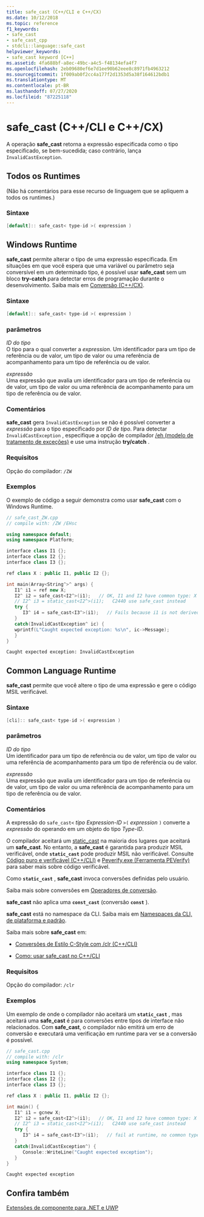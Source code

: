 ```yaml
---
title: safe_cast (C++/CLI e C++/CX)
ms.date: 10/12/2018
ms.topic: reference
f1_keywords:
- safe_cast
- safe_cast_cpp
- stdcli::language::safe_cast
helpviewer_keywords:
- safe_cast keyword [C++]
ms.assetid: 4fa688bf-a8ec-49bc-a4c5-f48134efa4f7
ms.openlocfilehash: 2eb09680ef6e7d1ee90b62eee8c8971fb4963212
ms.sourcegitcommit: 1f009ab0f2cc4a177f2d1353d5a38f164612bdb1
ms.translationtype: MT
ms.contentlocale: pt-BR
ms.lasthandoff: 07/27/2020
ms.locfileid: "87225118"
---
```

# <a name="safe_cast-ccli-and-ccx"></a>safe_cast (C++/CLI e C++/CX)

A operação **safe_cast** retorna a expressão especificada como o tipo especificado, se bem-sucedida; caso contrário, lança `InvalidCastException`.

## <a name="all-runtimes"></a>Todos os Runtimes

(Não há comentários para esse recurso de linguagem que se apliquem a todos os runtimes.)

### <a name="syntax"></a>Sintaxe

```cpp
[default]:: safe_cast< type-id >( expression )
```

## <a name="windows-runtime"></a>Windows Runtime

**safe_cast** permite alterar o tipo de uma expressão especificada. Em situações em que você espera que uma variável ou parâmetro seja conversível em um determinado tipo, é possível usar **safe_cast** sem um bloco **try-catch** para detectar erros de programação durante o desenvolvimento. Saiba mais em [Conversão (C++/CX)](../cppcx/casting-c-cx.md).

### <a name="syntax"></a>Sintaxe

```cpp
[default]:: safe_cast< type-id >( expression )
```

### <a name="parameters"></a>parâmetros

*ID do tipo*<br/>
O tipo para o qual converter a *expression*. Um identificador para um tipo de referência ou de valor, um tipo de valor ou uma referência de acompanhamento para um tipo de referência ou de valor.

*expressão*<br/>
Uma expressão que avalia um identificador para um tipo de referência ou de valor, um tipo de valor ou uma referência de acompanhamento para um tipo de referência ou de valor.

### <a name="remarks"></a>Comentários

**safe_cast** gera `InvalidCastException` se não é possível converter a *expressão* para o tipo especificado por *ID de tipo*. Para detectar `InvalidCastException` , especifique a opção de compilador [/eh (modelo de tratamento de exceções)](../build/reference/eh-exception-handling-model.md) e use uma instrução **try/catch** .

### <a name="requirements"></a>Requisitos

Opção do compilador: `/ZW`

### <a name="examples"></a>Exemplos

O exemplo de código a seguir demonstra como usar **safe_cast** com o Windows Runtime.

```cpp
// safe_cast_ZW.cpp
// compile with: /ZW /EHsc

using namespace default;
using namespace Platform;

interface class I1 {};
interface class I2 {};
interface class I3 {};

ref class X : public I1, public I2 {};

int main(Array<String^>^ args) {
   I1^ i1 = ref new X;
   I2^ i2 = safe_cast<I2^>(i1);   // OK, I1 and I2 have common type: X
   // I2^ i3 = static_cast<I2^>(i1);   C2440 use safe_cast instead
   try {
      I3^ i4 = safe_cast<I3^>(i1);   // Fails because i1 is not derived from I3.
   }
   catch(InvalidCastException^ ic) {
   wprintf(L"Caught expected exception: %s\n", ic->Message);
   }
}
```

```Output
Caught expected exception: InvalidCastException
```

## <a name="common-language-runtime"></a>Common Language Runtime

**safe_cast** permite que você altere o tipo de uma expressão e gere o código MSIL verificável.

### <a name="syntax"></a>Sintaxe

```cpp
[cli]:: safe_cast< type-id >( expression )
```

### <a name="parameters"></a>parâmetros

*ID do tipo*<br/>
Um identificador para um tipo de referência ou de valor, um tipo de valor ou uma referência de acompanhamento para um tipo de referência ou de valor.

*expressão*<br/>
Uma expressão que avalia um identificador para um tipo de referência ou de valor, um tipo de valor ou uma referência de acompanhamento para um tipo de referência ou de valor.

### <a name="remarks"></a>Comentários

A expressão do `safe_cast<` *tipo Expression-ID* `>(` *expression* `)` converte a *expressão* do operando em um objeto do tipo *Type-ID*.

O compilador aceitará um [static_cast](../cpp/static-cast-operator.md) na maioria dos lugares que aceitará um **safe_cast**.  No entanto, a **safe_cast** é garantida para produzir MSIL verificável, onde **`static_cast`** pode produzir MSIL não verificável.  Consulte [Código puro e verificável (C++/CLI)](../dotnet/pure-and-verifiable-code-cpp-cli.md) e [Peverify.exe (Ferramenta PEVerify)](/dotnet/framework/tools/peverify-exe-peverify-tool) para saber mais sobre código verificável.

Como **`static_cast`** , **safe_cast** invoca conversões definidas pelo usuário.

Saiba mais sobre conversões em [Operadores de conversão](../cpp/casting-operators.md).

**safe_cast** não aplica uma **`const_cast`** (conversão **`const`** ).

**safe_cast** está no namespace da CLI.  Saiba mais em [Namespaces da CLI, de plataforma e padrão](platform-default-and-cli-namespaces-cpp-component-extensions.md).

Saiba mais sobre **safe_cast** em:

- [Conversões de Estilo C-Style com /clr (C++/CLI)](c-style-casts-with-clr-cpp-cli.md)

- [Como: usar safe_cast no C++/CLI](../dotnet/how-to-use-safe-cast-in-cpp-cli.md)

### <a name="requirements"></a>Requisitos

Opção do compilador: `/clr`

### <a name="examples"></a>Exemplos

Um exemplo de onde o compilador não aceitará um **`static_cast`** , mas aceitará uma **safe_cast** é para conversões entre tipos de interface não relacionados.  Com **safe_cast**, o compilador não emitirá um erro de conversão e executará uma verificação em runtime para ver se a conversão é possível.

```cpp
// safe_cast.cpp
// compile with: /clr
using namespace System;

interface class I1 {};
interface class I2 {};
interface class I3 {};

ref class X : public I1, public I2 {};

int main() {
   I1^ i1 = gcnew X;
   I2^ i2 = safe_cast<I2^>(i1);   // OK, I1 and I2 have common type: X
   // I2^ i3 = static_cast<I2^>(i1);   C2440 use safe_cast instead
   try {
      I3^ i4 = safe_cast<I3^>(i1);   // fail at runtime, no common type
   }
   catch(InvalidCastException^) {
      Console::WriteLine("Caught expected exception");
   }
}
```

```Output
Caught expected exception
```

## <a name="see-also"></a>Confira também

[Extensões de componente para .NET e UWP](component-extensions-for-runtime-platforms.md)

